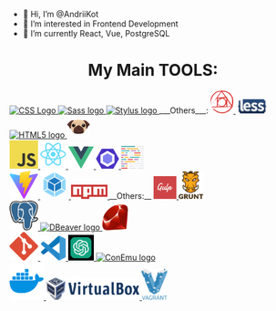 - 👋 Hi, I’m @AndriiKot
- 👀 I’m interested in Frontend Development
- 🌱 I’m currently React, Vue, PostgreSQL


<!---
AndriiKot/AndriiKot is a ✨ special ✨ repository because its `README.md` (this file) appears on your GitHub profile.
You can click the Preview link to take a look at your changes.
--->

# <center>My Main TOOLS:</center>

<div>
  <div class="CSS">
  <a href="https://www.w3.org/Style/CSS/" target="_blank">
    <img src="https://upload.wikimedia.org/wikipedia/commons/3/3d/CSS.3.svg" alt="CSS Logo" width="50" height="50">
  </a>
  <a href="https://sass-lang.com/documentation/" target="_blank">
    <img src="https://camo.githubusercontent.com/da79029ef5a44898077dfc91f19f8dff0546d76082556d5f22a4e209d8e5d90b/68747470733a2f2f7261776769742e636f6d2f736173732f736173732d736974652f6d61696e2f736f757263652f6173736574732f696d672f6c6f676f732f6c6f676f2e737667" alt="Sass logo" width="40" height="40">
  </a>

  <a href="https://stylus-lang.com/" target="_blank">
    <img src="https://stylus-lang.com/logo.svg" alt="Stylus logo" width="40" height="50" >
  </a>
  <span>___Others___: </span>
  <a href="https://postcss.org/docs/" target="_blank">
  <img src="https://github.com/AndriiKot/PROJECTS/blob/main/assets/postcss.svg" alt="PostCSS logo" width="40">
  </a>
  <a href="https://lesscss.org/" target="_blanl">
  <img src="https://github.com/AndriiKot/PROJECTS/blob/main/assets/less.svg" alt="Less logo" height ="25">
  </a>
</div>
  <div class="HTML">
  <a href="https://html.spec.whatwg.org/multipage/" target="_blank">
    <img src="https://upload.wikimedia.org/wikipedia/commons/6/61/HTML5_logo_and_wordmark.svg" alt="HTML5 logo" 
    width="50" height="50">
  </a>
    <a href="https://pugjs.org/api/getting-started.html" target="_blank">
  <img src="https://github.com/AndriiKot/PROJECTS/blob/main/assets/pug.svg" alt="Pug logo" width=40">
    </a>
  </div>
    <div class="JS">
      <a href="https://ecma-international.org/publications-and-standards/standards/" target="_blank">
    <img src="https://github.com/voodootikigod/logo.js/blob/master/js.png" alt="JS logo" width="50" height="50">
  </a>
      <a href="https://react.dev/" target="_blank" >
      <img src="https://github.com/AndriiKot/PROJECTS/blob/main/assets/react-2.svg" alt="React logo" width="45">
      <a>
      <a href="https://vuejs.org/" target="_blank">
      <img src="https://github.com/AndriiKot/PROJECTS/blob/main/assets/vue-9.svg" alt="Vue logo" width="45">
      </a>
        <a href="https://eslint.org/docs/latest/" target="_blank">
        <img src="https://github.com/AndriiKot/PROJECTS/blob/main/assets/eslint-1.svg" alt="Eslint logo" width="40">
        </a>
        <a href="https://prettier.io/" target="_blank">
        <img src="https://github.com/AndriiKot/PROJECTS/blob/main/assets/prettier-2.svg" alt="Prettier logo" width="40">
        </a>
    </div>
    <div class="Module Bandler">
      <a href="https://vitejs.dev/" target="_blank">
      <img src="https://github.com/AndriiKot/PROJECTS/blob/main/assets/vitejs.svg" alt="Vite logo" width="50">
      </a>
      <a href="https://webpack.js.org/" target="_blank">
      <img src="https://github.com/AndriiKot/PROJECTS/blob/main/assets/webpack-icon.svg" alt="Webpack logo" width="50">
      </a>
      <a href="https://docs.npmjs.com/" target="_blank">
      <img src="https://github.com/AndriiKot/PROJECTS/blob/main/assets/npm.svg" alt="Npm logo" height="25">
      </a>
      <span>__Others:__</span>
      <a href="https://gulpjs.com/" target="_blank">
      <img src="https://github.com/AndriiKot/PROJECTS/blob/main/assets/gulp-1.svg" alt="Gulp logo" height="40">
      </a>
      <a href="https://gruntjs.com/getting-started" target="_blanl">
      <img src="https://github.com/AndriiKot/PROJECTS/blob/main/assets/grunt-1.svg" alt="Grunt logo" 
        height="50">
      </a>
    </div>
    <div class="BAKEND">
      <a href="https://www.postgresql.org/docs/" target="_blank">
      <img src="https://github.com/AndriiKot/PROJECTS/blob/main/assets/postgresql.svg" alt="PostreSQL logo" width="50">
      </a>
      <a href="https://dbeaver.com/docs/dbeaver/" targer="_blanl">
      <img src="https://upload.wikimedia.org/wikipedia/commons/b/b5/DBeaver_logo.svg" alt="DBeaver logo" width="60">
      </a>
      <a href="https://ruby-doc.org/" target="_blank" >
        <img src="https://github.com/AndriiKot/PROJECTS/blob/main/assets/ruby.svg" alt="Ruby logo" width="45">
      </a>
    </div>
      <div class="OTHER">
        <a href="https://www.git-scm.com/doc" target="_blank">
        <img src="https://github.com/AndriiKot/PROJECTS/blob/main/assets/git-icon.svg" alt="Git logo" width="50">
        </a>
        <a href="https://code.visualstudio.com/docs" target="_blank">
        <img src="https://github.com/AndriiKot/PROJECTS/blob/main/assets/visual-studio-code-1.svg" alt="VsCode logo" width="45">
        </a>
        <a href="https://chatgpt.com/auth/login" target="_blank">
        <img src="https://github.com/AndriiKot/PROJECTS/blob/main/assets/chatgpt-1.svg" alt="ChatGPT logo" width="45">
        </a>
        <a href="https://conemu.github.io/blog/2023/07/24/Build-230724.html" target="_blank">
        <img src="https://upload.wikimedia.org/wikipedia/commons/d/dc/ConEmu_icon.png" alt="ConEmu logo" width="45">
        </a>
      </div>
      <div class="Deployd">
        <a href="https://docs.docker.com/" target="_blank">
        <img src="https://github.com/AndriiKot/PROJECTS/blob/main/assets/docker-4.svg" alt="Docker logo" width="60">
        </a>
        <a href="https://www.virtualbox.org/" target="_blank">
          <img src="https://github.com/AndriiKot/PROJECTS/blob/main/assets/virtualbox.svg" alt="VirtualBox logo" height="40">
        </a>
      <img src="https://github.com/AndriiKot/PROJECTS/blob/main/assets/vagrant.svg" alt="Vagrant logo" width="45">
      </div>
</div>

